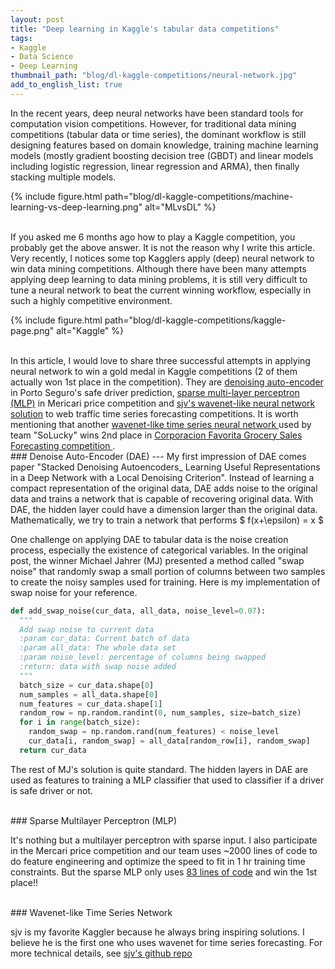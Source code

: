 ```yaml
---
layout: post
title: "Deep learning in Kaggle's tabular data competitions"
tags:
- Kaggle
- Data Science
- Deep Learning
thumbnail_path: "blog/dl-kaggle-competitions/neural-network.jpg"
add_to_english_list: true
---
```


In the recent years, deep neural networks have been standard tools for computation vision competitions. However, for traditional data mining competitions
(tabular data or time series), the dominant workflow is still designing features based on domain knowledge, training machine learning models 
(mostly gradient boosting decision tree (GBDT) and linear models including logistic regression, linear regression and ARMA), then finally stacking multiple models. 

{% include figure.html path="blog/dl-kaggle-competitions/machine-learning-vs-deep-learning.png" alt="MLvsDL" %}

<br />
If you asked me 6 months ago how to play a Kaggle competition, you probably get the above answer. It is not the reason why I write this article. 
Very recently, I notices some top Kagglers apply (deep) neural network to win data mining competitions. Although there have been many attempts 
applying deep learning to data mining problems, it is still very difficult to tune a neural network to beat the current winning workflow, especially in such a highly competitive environment. 

{% include figure.html path="blog/dl-kaggle-competitions/kaggle-page.png" alt="Kaggle" %}

<br />
In this article, I would love to share three successful attempts in applying neural network to win a gold medal in Kaggle competitions 
(2 of them actually won 1st place in the competition). They are <a href="https://www.kaggle.com/c/porto-seguro-safe-driver-prediction/discussion/44629" target="_blank">denoising auto-encoder</a> in Porto Seguro's safe driver prediction, <a href="https://www.kaggle.com/c/mercari-price-suggestion-challenge/discussion/50256" target="_blank">sparse multi-layer perceptron (MLP)</a> in Mericari price 
competition and <a href="https://github.com/sjvasquez/web-traffic-forecasting" target="_blank"> sjv's wavenet-like neural network solution</a> to web traffic time series forecasting competitions. It is worth mentioning that another <a href="https://arxiv.org/abs/1803.04037" target="_blank"> wavenet-like time series neural network </a> used by team "SoLucky" wins 2nd place in <a href="https://www.kaggle.com/c/favorita-grocery-sales-forecasting/leaderboard" target="_blank"> Corporacion Favorita Grocery Sales Forecasting competition </a>.

<br />
### Denoise Auto-Encoder (DAE)
---
My first impression of DAE comes paper "Stacked Denoising Autoencoders_ Learning Useful Representations in a Deep Network with a Local Denoising Criterion". Instead of learning a compact representation of the original data, DAE adds noise to the original data and trains a network that is capable of recovering original data. With DAE, the hidden layer could have a dimension larger than the original data. Mathematically, we try to train a network that performs 
$ f(x+\epsilon) = x $

One challenge on applying DAE to tabular data is the noise creation process, especially the existence of categorical variables. In the original post, the winner Michael Jahrer (MJ) presented a method called "swap noise" that randomly swap a small portion of columns between two samples to create the noisy samples used for training. Here is my implementation of swap noise for your reference.

```python
def add_swap_noise(cur_data, all_data, noise_level=0.07):
  """
  Add swap noise to current data
  :param cur_data: Current batch of data
  :param all_data: The whole data set
  :param noise_level: percentage of columns being swapped
  :return: data with swap noise added
  """
  batch_size = cur_data.shape[0]
  num_samples = all_data.shape[0]
  num_features = cur_data.shape[1]
  random_row = np.random.randint(0, num_samples, size=batch_size)
  for i in range(batch_size):
    random_swap = np.random.rand(num_features) < noise_level
    cur_data[i, random_swap] = all_data[random_row[i], random_swap]
  return cur_data
```

The rest of MJ's solution is quite standard. The hidden layers in DAE are used as features to training a MLP classifier that used to classifier if a driver is safe driver or not.

<br />
### Sparse Multilayer Perceptron (MLP)

It's nothing but a multilayer perceptron with sparse input. I also participate in the Mercari price competition and our team uses ~2000 lines of code to do feature engineering and optimize the speed to fit in 1 hr training time constraints. But the sparse MLP only uses <a href="https://www.kaggle.com/lopuhin/mercari-golf-0-3875-cv-in-75-loc-1900-s" target="_blank">83 lines of code</a> and win the 1st place!!


<br />
### Wavenet-like Time Series Network

sjv is my favorite Kaggler because he always bring inspiring solutions. I believe he is the first one who uses wavenet for time series forecasting. For more technical details, see <a href="https://github.com/sjvasquez/web-traffic-forecasting" target="_blank"> sjv's github repo </a> 



